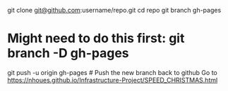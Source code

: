 git clone git@github.com:username/repo.git
cd repo
git branch gh-pages
# Might need to do this first: git branch -D gh-pages
git push -u origin gh-pages # Push the new branch back to github
Go to https://nhoues.github.io/Infrastructure-Project/SPEED_CHRISTMAS.html
